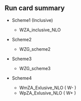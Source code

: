 ## Run card summary  

 - Scheme1 (Inclusive)  
   - WZA_inclusive_NLO  

 - Scheme2  
   - WZG_scheme2

 - Scheme3  
   - WZG_scheme3

 - Scheme4  
   - WmZA_Exlusive_NLO ( W- )  
   - WpZA_Exlusive_NLO ( W+ )  

